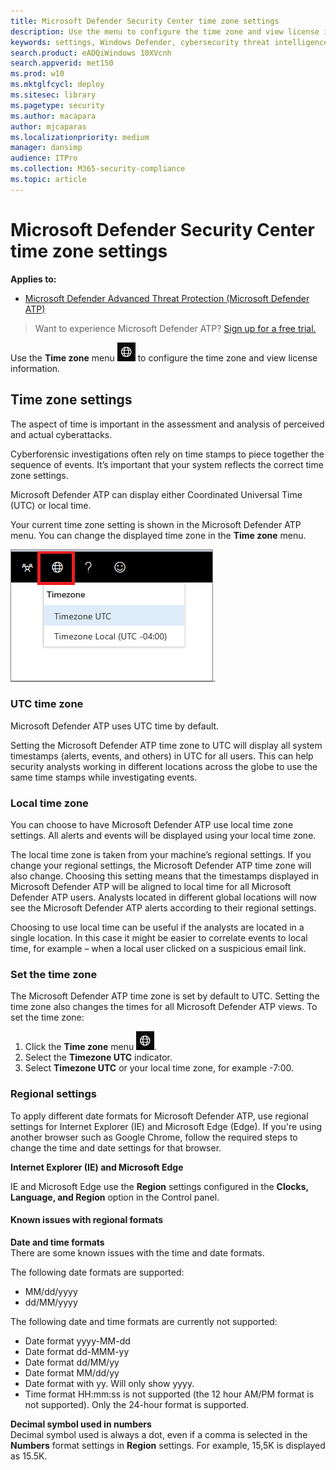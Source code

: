 ```yaml
---
title: Microsoft Defender Security Center time zone settings
description: Use the menu to configure the time zone and view license information.
keywords: settings, Windows Defender, cybersecurity threat intelligence, advanced threat protection, time zone, utc, local time, license
search.product: eADQiWindows 10XVcnh
search.appverid: met150
ms.prod: w10
ms.mktglfcycl: deploy
ms.sitesec: library
ms.pagetype: security
ms.author: macapara
author: mjcaparas
ms.localizationpriority: medium
manager: dansimp
audience: ITPro
ms.collection: M365-security-compliance 
ms.topic: article
---
```


# Microsoft Defender Security Center time zone settings

**Applies to:**
- [Microsoft Defender Advanced Threat Protection (Microsoft Defender ATP)](https://go.microsoft.com/fwlink/p/?linkid=2069559)



>Want to experience Microsoft Defender ATP? [Sign up for a free trial.](https://www.microsoft.com/en-us/WindowsForBusiness/windows-atp?ocid=docs-wdatp-settings-abovefoldlink)

Use the **Time zone** menu ![Time zone settings icon](images/atp-time-zone.png) to configure the time zone and view license information.

## Time zone settings
The aspect of time is important in the assessment and analysis of perceived and actual cyberattacks.

Cyberforensic investigations often rely on time stamps to piece together the sequence of events. It’s important that your system reflects the correct time zone settings.

Microsoft Defender ATP can display either Coordinated Universal Time (UTC) or local time.

Your current time zone setting is shown in the Microsoft Defender ATP menu. You can change the displayed time zone in the **Time zone** menu.

![Time zone settings icon](images/atp-time-zone-menu.png).

### UTC time zone
Microsoft Defender ATP uses UTC time by default.

Setting the Microsoft Defender ATP time zone to UTC will display all system timestamps (alerts, events, and others) in UTC for all users. This can help security analysts working in different locations across the globe to use the same time stamps while investigating events.

### Local time zone
You can choose to have Microsoft Defender ATP use local time zone settings. All alerts and events will be displayed using your local time zone.

The local time zone is taken from your machine’s regional settings. If you change your regional settings, the Microsoft Defender ATP time zone will also change. Choosing this setting means that the timestamps displayed in Microsoft Defender ATP will be aligned to local time for all Microsoft Defender ATP users. Analysts located in different global locations will now see the Microsoft Defender ATP alerts according to their regional settings.

Choosing to use local time can be useful if the analysts are located in a single location. In this case it might be easier to correlate events to local time, for example – when a local user clicked on a suspicious email link.

### Set the time zone
The Microsoft Defender ATP time zone is set by default to UTC.
Setting the time zone also changes the times for all Microsoft Defender ATP views.
To set the time zone:

1. Click the **Time zone** menu ![Time zone settings icon](images/atp-time-zone.png).
2. Select the **Timezone UTC** indicator.
3. Select **Timezone UTC** or your local time zone, for example -7:00.

### Regional settings
To apply different date formats for Microsoft Defender ATP, use regional settings for Internet Explorer (IE) and Microsoft Edge (Edge). If you're using another browser such as Google Chrome, follow the required steps to change the time and date settings for that browser. 


**Internet Explorer (IE) and Microsoft Edge**

IE and Microsoft Edge use the **Region** settings configured in the **Clocks, Language, and Region** option in the Control panel. 


#### Known issues with regional formats

**Date and time formats**<br>
There are some known issues with the time and date formats. 

The following date formats are supported:
- MM/dd/yyyy
- dd/MM/yyyy

The following date and time formats are currently not supported:
- Date format yyyy-MM-dd
- Date format dd-MMM-yy
- Date format dd/MM/yy
- Date format MM/dd/yy
- Date format with yy. Will only show yyyy.
- Time format HH:mm:ss is not supported (the 12 hour AM/PM format is not supported). Only the 24-hour format is supported.

**Decimal symbol used in numbers**<br>
Decimal symbol used is always a dot, even if a comma is selected in  the **Numbers** format settings in **Region** settings. For example, 15,5K is displayed as 15.5K.



